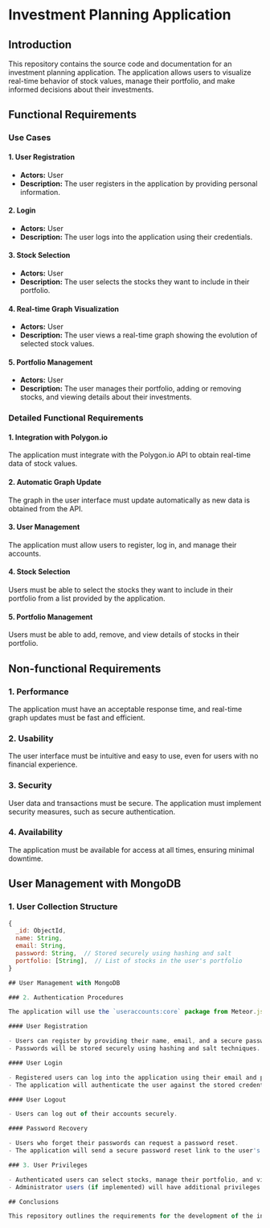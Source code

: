 # Investment Planning Application

## Introduction

This repository contains the source code and documentation for an investment planning application. The application allows users to visualize real-time behavior of stock values, manage their portfolio, and make informed decisions about their investments.

## Functional Requirements

### Use Cases

#### 1. User Registration
- **Actors:** User
- **Description:** The user registers in the application by providing personal information.

#### 2. Login
- **Actors:** User
- **Description:** The user logs into the application using their credentials.

#### 3. Stock Selection
- **Actors:** User
- **Description:** The user selects the stocks they want to include in their portfolio.

#### 4. Real-time Graph Visualization
- **Actors:** User
- **Description:** The user views a real-time graph showing the evolution of selected stock values.

#### 5. Portfolio Management
- **Actors:** User
- **Description:** The user manages their portfolio, adding or removing stocks, and viewing details about their investments.

### Detailed Functional Requirements

#### 1. Integration with Polygon.io
The application must integrate with the Polygon.io API to obtain real-time data of stock values.

#### 2. Automatic Graph Update
The graph in the user interface must update automatically as new data is obtained from the API.

#### 3. User Management
The application must allow users to register, log in, and manage their accounts.

#### 4. Stock Selection
Users must be able to select the stocks they want to include in their portfolio from a list provided by the application.

#### 5. Portfolio Management
Users must be able to add, remove, and view details of stocks in their portfolio.

## Non-functional Requirements

### 1. Performance
The application must have an acceptable response time, and real-time graph updates must be fast and efficient.

### 2. Usability
The user interface must be intuitive and easy to use, even for users with no financial experience.

### 3. Security
User data and transactions must be secure. The application must implement security measures, such as secure authentication.

### 4. Availability
The application must be available for access at all times, ensuring minimal downtime.

## User Management with MongoDB

### 1. User Collection Structure
```javascript
{
  _id: ObjectId,
  name: String,
  email: String,
  password: String,  // Stored securely using hashing and salt
  portfolio: [String],  // List of stocks in the user's portfolio
}

## User Management with MongoDB

### 2. Authentication Procedures

The application will use the `useraccounts:core` package from Meteor.js to manage user registration, login, and logout.

#### User Registration

- Users can register by providing their name, email, and a secure password.
- Passwords will be stored securely using hashing and salt techniques.

#### User Login

- Registered users can log into the application using their email and password.
- The application will authenticate the user against the stored credentials.

#### User Logout

- Users can log out of their accounts securely.

#### Password Recovery

- Users who forget their passwords can request a password reset.
- The application will send a secure password reset link to the user's registered email.

### 3. User Privileges

- Authenticated users can select stocks, manage their portfolio, and view real-time graphs.
- Administrator users (if implemented) will have additional privileges for system management.

## Conclusions

This repository outlines the requirements for the development of the investment planning application. The application is expected to provide users with an efficient and secure tool to make informed decisions about their investments.
